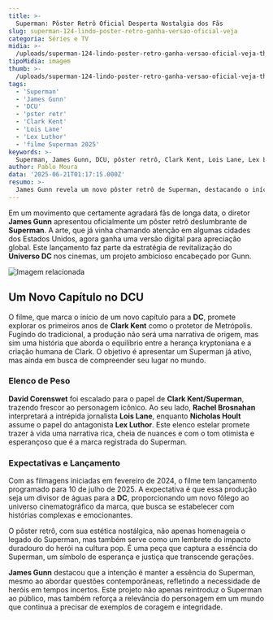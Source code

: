 ```yaml
---
title: >-
  Superman: Pôster Retrô Oficial Desperta Nostalgia dos Fãs
slug: superman-124-lindo-poster-retro-ganha-versao-oficial-veja
categoria: Séries e TV
midia: >-
  /uploads/superman-124-lindo-poster-retro-ganha-versao-oficial-veja-thumb.webp
tipoMidia: imagem
thumb: >-
  /uploads/superman-124-lindo-poster-retro-ganha-versao-oficial-veja-thumb.webp
tags:
  - 'Superman'
  - 'James Gunn'
  - 'DCU'
  - 'pster retr'
  - 'Clark Kent'
  - 'Lois Lane'
  - 'Lex Luthor'
  - 'filme Superman 2025'
keywords: >-
  Superman, James Gunn, DCU, pôster retrô, Clark Kent, Lois Lane, Lex Luthor, filme Superman 2025
author: Pablo Moura
data: '2025-06-21T01:17:15.000Z'
resumo: >-
  James Gunn revela um novo pôster retrô de Superman, destacando o início promissor do DCU. A arte captura a essência clássica do herói, enquanto o filme promete explorar suas origens em Metrópolis.
---
```


Em um movimento que certamente agradará fãs de longa data, o diretor **James Gunn** apresentou oficialmente um pôster retrô deslumbrante de **Superman**. A arte, que já vinha chamando atenção em algumas cidades dos Estados Unidos, agora ganha uma versão digital para apreciação global. Este lançamento faz parte da estratégia de revitalização do **Universo DC** nos cinemas, um projeto ambicioso encabeçado por Gunn.

![Imagem relacionada](/uploads/superman-124-lindo-poster-retro-ganha-versao-oficial-veja-0.webp)

## Um Novo Capítulo no DCU

O filme, que marca o início de um novo capítulo para a **DC**, promete explorar os primeiros anos de **Clark Kent** como o protetor de Metrópolis. Fugindo do tradicional, a produção não será uma narrativa de origem, mas sim uma história que aborda o equilíbrio entre a herança kryptoniana e a criação humana de Clark. O objetivo é apresentar um Superman já ativo, mas ainda em busca de compreender seu lugar no mundo.

### Elenco de Peso

**David Corenswet** foi escalado para o papel de **Clark Kent/Superman**, trazendo frescor ao personagem icônico. Ao seu lado, **Rachel Brosnahan** interpretará a intrépida jornalista **Lois Lane**, enquanto **Nicholas Hoult** assume o papel do antagonista **Lex Luthor**. Este elenco estelar promete trazer à vida uma narrativa rica, cheia de nuances e com o tom otimista e esperançoso que é a marca registrada do Superman.

### Expectativas e Lançamento

Com as filmagens iniciadas em fevereiro de 2024, o filme tem lançamento programado para 10 de julho de 2025. A expectativa é que essa produção seja um divisor de águas para a **DC**, proporcionando um novo fôlego ao universo cinematográfico da marca, que busca se estabelecer com histórias complexas e emocionantes.

O pôster retrô, com sua estética nostálgica, não apenas homenageia o legado do Superman, mas também serve como um lembrete do impacto duradouro do herói na cultura pop. É uma peça que captura a essência do Superman, um símbolo de esperança e justiça que transcende gerações.

**James Gunn** destacou que a intenção é manter a essência do Superman, mesmo ao abordar questões contemporâneas, refletindo a necessidade de heróis em tempos incertos. Este projeto não apenas reintroduz o Superman ao público, mas também reforça a relevância do personagem em um mundo que continua a precisar de exemplos de coragem e integridade.